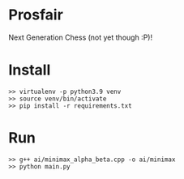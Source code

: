# Prosfair
Next Generation Chess (not yet though :P)!

# Install

```
>> virtualenv -p python3.9 venv
>> source venv/bin/activate
>> pip install -r requirements.txt
```

# Run

```
>> g++ ai/minimax_alpha_beta.cpp -o ai/minimax
>> python main.py
```
